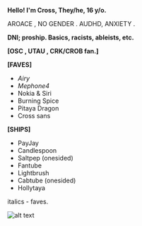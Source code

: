 **Hello! I'm Cross, They/he, 16 y/o.**

AROACE , NO GENDER . AUDHD, ANXIETY .


**DNI; proship. Basics, racists, ableists, etc.**

**[OSC , UTAU , CRK/CROB fan.]**

**[FAVES]**
- *Airy*
- *Mephone4*
- Nokia & Siri
- Burning Spice
- Pitaya Dragon
- Cross sans

**[SHIPS]**
- PayJay
- Candlespoon
- Saltpep (onesided)
- Fantube
- Lightbrush
- Cabtube (onesided)
- Hollytaya

italics - faves.

![alt text](https://media1.tenor.com/m/8SkJd2pOtQkAAAAC/inanimate-insanity-ii.gif "Logo Title Text 1")
